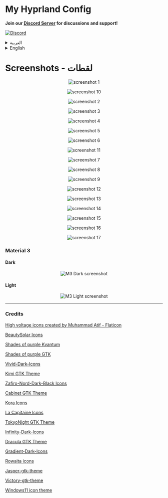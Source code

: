 # My Hyprland Config

**Join our [Discord Server](https://discord.gg/EUcGgRGhrs) for discussions and support!**

[![Discord](https://img.shields.io/badge/Discord-7289DA?style=for-the-badge&logo=discord&logoColor=white)](https://discord.gg/EUcGgRGhrs)

<details>
<summary>العربية</summary>

**ملاحظة:** هذه الإعدادات لا تزال في مرحلة التطوير، وسأقوم بإضافة المزيد من الميزات بصورة مستمرة عندما يتاح لدي وقت أكثر.

### برامج ضرورية

- [Hyprland](https://wiki.hyprland.org/Getting-Started/Installation/)
- [AGS](https://github.com/Aylur/ags/wiki/installation)
- network-manager-applet
- playerctl
- polkit-kde-agent or polkit-gnome
- [FantasqueSansM Nerd Font](https://www.nerdfonts.com/font-downloads)
- dolphin
- konsole
- brightnessctl
- gammastep
- wl-clipboard
- hyprpicker
- sysstat
- bc
- sassc
- systemsettings
- acpi
- fish
- gnome-bluetooth-3.0
- power-profiles-daemon
- lm_sensors
- [KDE Material You Colors](https://github.com/luisbocanegra/kde-material-you-colors)
- [Gradience](https://github.com/GradienceTeam/Gradience?tab=readme-ov-file) for gtk4 Material you themes

### برامج اختيارية

- strawberry
- easyeffects
- nwg-look
- blueman
- telegram-desktop
- discord
- kvantum
- firefox
- qt5ct
- qt6ct
- kitty

## التثبيت

### تثبيت البرامج لمستخدمي Arch:

```bash
yay -S base-devel strawberry brightnessctl network-manager-applet telegram-desktop wofi konsole blueman ark dolphin ffmpegthumbs playerctl kvantum polkit-kde-agent ttf-font-awesome-5 jq gufw qt5ct tar gammastep wl-clipboard nwg-look-bin visual-studio-code-bin firefox easyeffects hyprpicker discord hyprshot-git bc sysstat kitty sassc systemsettings ttf-font-awesome-5 orchis-theme-git acpi fish kde-material-you-colors plasma5support plasma5-integration plasma-framework5 aylurs-gtk-shell-git ttf-jetbrains-mono-nerd ttf-fantasque-nerd powerdevil gnome-bluetooth-3.0 power-profiles-daemon libjpeg6-turbo
```

### مستخدمي Fedora 40

```bash
sudo dnf install network-manager-applet playerctl polkit-gnome brightnessctl gammastep sysstat sassc plasma-systemsettings acpi fish gnome-bluetooth power-profiles-daemon lm_sensors strawberry easyeffects blueman telegram-desktop kvantum konsole pulseaudio-utils ffmpeg gstreamer1-plugins-ugly gstreamer1-plugins-bad-free gstreamer1-plugins-bad-freeworld vlc-plugin-gstreamer vlc mpv polkit-gnome polkit-qt polkit-kde gstreamer1-libav

# تفعيل مستودع هيبر لاند
sudo dnf copr enable solopasha/hyprland
sudo dnf install aylurs-gtk-shell hyprland hyprshot hyprpicker wl-clipboard

# تفعيل مستودع gradience
sudo dnf copr enable lyessaadi/gradience
sudo dnf install gradience

# تفعيل مستودع material-you-colors
sudo dnf copr enable luisbocanegra/kde-material-you-colors
sudo dnf install kde-material-you-colors

# تثبيت plasma-desktop
sudo dnf install plasma-desktop
```

**ملاحطة:** إذا كنت تستخدم نظام تشغيل آخر غير أرش او فيدورا فسوف تحتاج إلى تثبيت جميع البرامج الضرورية. قد تختلف الخطوات بناءً على نوع توزيعتك.

#### مثلا:

- بالنسبة للتوزيعات القائمة على **دبيان/أوبونتو**، يمكنك تثبيت البرامج باستخدام `apt install` او البحث عن طريق `apt search hyprland`.
- بالنسبة لبرامج ادارة الحزم الاخرى، قم بالبحث عن كل برنامج وتثبيته عبر مدير حزم نظامك.

### اعداد الملفات:

    git clone https://github.com/AhmedSaadi0/my-hyprland-config.git

    # عمل نسخة احتياطية لملفاتك الاصلية
    mv ~/.config/hypr/ ~/.config/hypr-old
    mv ~/.config/ags/ ~/.config/ags-old
    mv ~/.config/wofi/ ~/.config/wofi-old
    mv ~/.config/easyeffects ~/.config/easyeffects-old
    mv ~/.config/fish/config.fish ~/.config/fish/config.back.fish

    # نسخ الملفات
    cp -r my-hyprland-config ~/.config/hypr
    cp -r ~/.config/hypr/config/ags ~/.config/ags
    cp -r ~/.config/hypr/config/wofi ~/.config/wofi
    cp ~/.config/hypr/config/config.fish ~/.config/fish/config.fish

    # اعداد الصلاحيات للملفات التنفيذية
    sudo chmod +x ~/.config/hypr/scripts/*
    sudo chmod +x ~/.config/ags/scripts/*

    # اعداد بيئة النظام
    # غير ضرورية لانه يتم استخدام nvidia.conf
    # استخدمها اذا كنت تعتقد انك تحتاجها فعلا
    sudo cp /etc/environment /etc/environmentOLD
    echo 'QT_QPA_PLATFORMTHEME=qt5ct' | sudo tee -a /etc/environment

    # نسخ اعدادت easyeffects
    cp -r ~/.config/hypr/config/easyeffects ~/.config/easyeffects

    # نسخ ملفات الثيمات
    mkdir ~/.local/share/color-schemes/
    mkdir ~/.local/share/konsole/
    mkdir ~/.config/Kvantum/
    mkdir ~/.config/qt5ct/
    mkdir ~/.config/qt6ct/

    cp -r ~/.config/hypr/config/plasma-colors/* ~/.local/share/color-schemes/
    cp -r ~/.config/hypr/config/kvantum-themes/* ~/.config/Kvantum/
    cp -r ~/.config/hypr/config/konsole/* ~/.local/share/konsole/
    cp ~/.config/hypr/config/qt5ct.conf ~/.config/qt5ct/
    cp ~/.config/hypr/config/qt6ct.conf ~/.config/qt6ct/

    mkdir ~/.fonts
    cp -r ~/.config/hypr/config/.fonts/* ~/.fonts

    mkdir ~/.local/share/icons
    tar xvf ~/.config/hypr/config/icons/BeautySolar.tar.gz -C ~/.local/share/icons
    tar xvf ~/.config/hypr/config/icons/Delight-brown-dark.tar.gz -C ~/.local/share/icons
    tar xvf ~/.config/hypr/config/icons/Gradient-Dark-Icons.tar.gz -C ~/.local/share/icons
    tar xvf ~/.config/hypr/config/icons/Infinity-Dark-Icons.tar.gz -C ~/.local/share/icons
    tar xvf ~/.config/hypr/config/icons/kora-grey-light-panel.tar.gz -C ~/.local/share/icons
    tar xvf ~/.config/hypr/config/icons/Magma.tar.gz -C ~/.local/share/icons
    tar xvf ~/.config/hypr/config/icons/NeonIcons.tar.gz -C ~/.local/share/icons
    tar xvf ~/.config/hypr/config/icons/la-capitaine-icon-theme.tar.gz -C ~/.local/share/icons
    tar xvf ~/.config/hypr/config/icons/oomox-aesthetic-dark.tar.gz -C ~/.local/share/icons
    tar xvf ~/.config/hypr/config/icons/Vivid-Dark-Icons.tar.gz -C ~/.local/share/icons
    tar xvf ~/.config/hypr/config/icons/Windows11-red-dark.tar.gz -C ~/.local/share/icons
    tar xvf ~/.config/hypr/config/icons/Zafiro-Nord-Dark-Black.tar.gz -C ~/.local/share/icons

    mkdir ~/.themes
    tar xvf ~/.config/hypr/config/gtk-themes/Cabinet-Light-Orange.tar.gz -C ~/.themes
    tar xvf ~/.config/hypr/config/gtk-themes/Kimi-dark.tar.gz -C ~/.themes
    tar xvf ~/.config/hypr/config/gtk-themes/Nordic-darker-standard-buttons.tar.gz -C ~/.themes
    tar xvf ~/.config/hypr/config/gtk-themes/Orchis-Green-Dark-Compact.tar.gz -C ~/.themes
    tar xvf ~/.config/hypr/config/gtk-themes/Shades-of-purple.tar.xz -C ~/.themes
    tar xvf ~/.config/hypr/config/gtk-themes/Tokyonight-Dark-BL.tar.gz -C ~/.themes
    tar xvf ~/.config/hypr/config/gtk-themes/Dracula.tar.gz -C ~/.themes

### بامكانك تغير خط الجهاز الى 'JF Flat' اذا اردت ان تحصل على نفس الخط الذي لدي

### انشاء كرون تاب لتحسين استخدام البطارية باستخدام قاعدة الشحن 40-80

    VISUAL=/usr/bin/nano crontab -e
    * * * * * ~/.config/hypr/scripts/battery.sh

#### تغيير مسار ملف صوت اشعارات البطارية في الملف `hypr/scripts/battery.sh`

    home_path="/home/ahmed"

### تغيير الاعدادات

- انشء ملف باسم `.ahmed-config.json` في مجلد الهوم

```bash
nvim .ahmed-config.json
```

- قم باضافة الاعدادات حسب جهازك ومنطقتك

```json
{
  "username": "احمد الصعدي",
  "networkMonitor": "wlp0s20f3",
  "networkTimeout": 300,
  "networkInterval": 1000,
  "darkM3WallpaperPath": "/home/ahmed/wallpapers/dark",
  "lightM3WallpaperPath": "/home/ahmed/wallpapers/light",
  "weatherLocation": "sanaa",
  "city": "sanaa",
  "country": "yemen"
}
```

</details>

<details>

<summary>English</summary>

**Note:** This configuration is a work in progress, and I will continue to add more features as time permits.

### Required dependencies:

- [Hyprland](https://wiki.hyprland.org/Getting-Started/Installation/)
- [AGS](https://github.com/Aylur/ags/wiki/installation)
- network-manager-applet
- playerctl
- polkit-kde-agent or polkit-gnome
- [FantasqueSansM Nerd Font](https://www.nerdfonts.com/font-downloads)
- dolphin
- konsole
- brightnessctl
- gammastep
- wl-clipboard
- hyprpicker
- sysstat
- bc
- sassc
- systemsettings
- acpi
- fish
- gnome-bluetooth-3.0
- power-profiles-daemon
- lm_sensors
- [KDE Material You Colors](https://github.com/luisbocanegra/kde-material-you-colors)
- [Gradience](https://github.com/GradienceTeam/Gradience?tab=readme-ov-file) for gtk4 Material you themes

### Optional dependencies:

- strawberry
- easyeffects
- nwg-look
- blueman
- telegram-desktop
- discord
- kvantum
- firefox
- qt5ct
- qt6ct
- kitty

## Installing:

### Arch Users:

```bash
yay -S base-devel strawberry brightnessctl network-manager-applet telegram-desktop wofi konsole blueman ark dolphin ffmpegthumbs playerctl kvantum polkit-kde-agent ttf-font-awesome-5 jq gufw qt5ct tar gammastep wl-clipboard nwg-look-bin visual-studio-code-bin firefox easyeffects hyprpicker discord hyprshot-git bc sysstat kitty sassc systemsettings ttf-font-awesome-5 orchis-theme-git acpi fish kde-material-you-colors plasma5support plasma5-integration plasma-framework5 aylurs-gtk-shell-git ttf-jetbrains-mono-nerd ttf-fantasque-nerd powerdevil gnome-bluetooth-3.0 power-profiles-daemon libjpeg6-turbo
```

### Fedora 40 users

```bash
sudo dnf install network-manager-applet playerctl polkit-gnome brightnessctl gammastep sysstat sassc plasma-systemsettings acpi fish gnome-bluetooth power-profiles-daemon lm_sensors strawberry easyeffects blueman telegram-desktop kvantum konsole pulseaudio-utils ffmpeg gstreamer1-plugins-ugly gstreamer1-plugins-bad-free gstreamer1-plugins-bad-freeworld vlc-plugin-gstreamer vlc mpv polkit-gnome polkit-qt polkit-kde gstreamer1-libav

# enable Hyprland repository
sudo dnf copr enable solopasha/hyprland
sudo dnf install aylurs-gtk-shell hyprland hyprshot hyprpicker wl-clipboard

# enable gradience repository
sudo dnf copr enable lyessaadi/gradience
sudo dnf install gradience

# enable kde-material-you-colors repository
sudo dnf copr enable luisbocanegra/kde-material-you-colors
sudo dnf install kde-material-you-colors

# install plasma-desktop for its apps
sudo dnf install plasma-desktop
```

**Note:** If you use an operating system other than Arch or Fedora, you will need to install all required dependencies. The specific steps may vary depending on your distro.

#### Example:

- For **Debian/Ubuntu-based** systems, you can install dependencies using `apt install` or search using `apt search hyprland`.
- For other package managers, search for each dependency and install using your system's package manager.

### Setting up files:

    git clone git@github.com:AhmedSaadi0/my-hyprland-config.git

    # backup your files
    mv ~/.config/hypr/ ~/.config/hypr-old
    mv ~/.config/ags/ ~/.config/ags-old
    mv ~/.config/wofi/ ~/.config/wofi-old
    mv ~/.config/easyeffects ~/.config/easyeffects-old
    cp ~/.config/fish/config.fish ~/.config/fish/config.back.fish

    # copy files
    cp -r my-hyprland-config ~/.config/hypr
    cp -r ~/.config/hypr/config/ags ~/.config/ags
    cp -r ~/.config/hypr/config/wofi ~/.config/wofi
    cp ~/.config/hypr/config/config.fish ~/.config/fish/config.fish

    # set permissions for scripts
    sudo chmod +x ~/.config/hypr/scripts/*
    sudo chmod +x ~/.config/ags/scripts/*

    # setup environment
    # Not needed anymore becuase we are using nvidia.conf
    # only use it if you think you realy need it
    sudo cp /etc/environment /etc/environmentOLD
    echo 'QT_QPA_PLATFORMTHEME=qt5ct' | sudo tee -a /etc/environment

    # Copy easyeffects settings
    cp -r ~/.config/hypr/config/easyeffects ~/.config/easyeffects

    # copy theme files
    mkdir ~/.local/share/color-schemes/
    mkdir ~/.local/share/konsole/
    mkdir ~/.config/Kvantum/
    mkdir ~/.config/qt5ct/
    mkdir ~/.config/qt6ct/

    cp -r ~/.config/hypr/config/plasma-colors/* ~/.local/share/color-schemes/
    cp -r ~/.config/hypr/config/kvantum-themes/* ~/.config/Kvantum/
    cp -r ~/.config/hypr/config/konsole/* ~/.local/share/konsole/
    cp ~/.config/hypr/config/qt5ct.conf ~/.config/qt5ct/
    cp ~/.config/hypr/config/qt6ct.conf ~/.config/qt6ct/

    mkdir ~/.fonts
    cp -r ~/.config/hypr/config/.fonts/* ~/.fonts

    mkdir ~/.local/share/icons
    tar xvf ~/.config/hypr/config/icons/BeautySolar.tar.gz -C ~/.local/share/icons
    tar xvf ~/.config/hypr/config/icons/Delight-brown-dark.tar.gz -C ~/.local/share/icons
    tar xvf ~/.config/hypr/config/icons/Gradient-Dark-Icons.tar.gz -C ~/.local/share/icons
    tar xvf ~/.config/hypr/config/icons/Infinity-Dark-Icons.tar.gz -C ~/.local/share/icons
    tar xvf ~/.config/hypr/config/icons/kora-grey-light-panel.tar.gz -C ~/.local/share/icons
    tar xvf ~/.config/hypr/config/icons/Magma.tar.gz -C ~/.local/share/icons
    tar xvf ~/.config/hypr/config/icons/NeonIcons.tar.gz -C ~/.local/share/icons
    tar xvf ~/.config/hypr/config/icons/la-capitaine-icon-theme.tar.gz -C ~/.local/share/icons
    tar xvf ~/.config/hypr/config/icons/oomox-aesthetic-dark.tar.gz -C ~/.local/share/icons
    tar xvf ~/.config/hypr/config/icons/Vivid-Dark-Icons.tar.gz -C ~/.local/share/icons
    tar xvf ~/.config/hypr/config/icons/Windows11-red-dark.tar.gz -C ~/.local/share/icons
    tar xvf ~/.config/hypr/config/icons/Zafiro-Nord-Dark-Black.tar.gz -C ~/.local/share/icons

    mkdir ~/.themes
    tar xvf ~/.config/hypr/config/gtk-themes/Cabinet-Light-Orange.tar.gz -C ~/.themes
    tar xvf ~/.config/hypr/config/gtk-themes/Kimi-dark.tar.gz -C ~/.themes
    tar xvf ~/.config/hypr/config/gtk-themes/Nordic-darker-standard-buttons.tar.gz -C ~/.themes
    tar xvf ~/.config/hypr/config/gtk-themes/Orchis-Green-Dark-Compact.tar.gz -C ~/.themes
    tar xvf ~/.config/hypr/config/gtk-themes/Shades-of-purple.tar.xz -C ~/.themes
    tar xvf ~/.config/hypr/config/gtk-themes/Tokyonight-Dark-BL.tar.gz -C ~/.themes
    tar xvf ~/.config/hypr/config/gtk-themes/Dracula.tar.gz -C ~/.themes

### You can change system fonts if you want to 'JF Flat' to have the same font I had

### Creating crontab for battery 40-80 rule:

    VISUAL=/usr/bin/nano crontab -e
    * * * * * ~/.config/hypr/scripts/battery.sh

#### Change home path for battery script in `hypr/scripts/battery.sh`

    home_path="/home/ahmed"

### Change the settings

- Create a file with the name `.ahmed-config.json` in your home directory.

```bash
nvim .ahmed-config.json
```

- Add these settings

```json
{
  "username": "Ahmed Alsaadi",
  "networkMonitor": "wlp0s20f3",
  "networkTimeout": 300,
  "networkInterval": 1000,
  "darkM3WallpaperPath": "/home/ahmed/wallpapers/dark",
  "lightM3WallpaperPath": "/home/ahmed/wallpapers/light",
  "weatherLocation": "sanaa",
  "city": "sanaa",
  "country": "yemen"
}
```

</details>

# Screenshots - لقطات

<p align='center'>
	<img alt='screenshot 1' src='https://github.com/AhmedSaadi0/my-hyprland-config/blob/main/screenshots/1.png'/>
</p>
<p align='center'>
	<img alt='screenshot 10' src='https://github.com/AhmedSaadi0/my-hyprland-config/blob/main/screenshots/10.png'/>
</p>
<p align='center'>
	<img alt='screenshot 2' src='https://github.com/AhmedSaadi0/my-hyprland-config/blob/main/screenshots/2.png'/>
</p>
<p align='center'>
	<img alt='screenshot 3' src='https://github.com/AhmedSaadi0/my-hyprland-config/blob/main/screenshots/3.png'/>
</p>
<p align='center'>
	<img alt='screenshot 4' src='https://github.com/AhmedSaadi0/my-hyprland-config/blob/main/screenshots/4.png'/>
</p>
<p align='center'>
	<img alt='screenshot 5' src='https://github.com/AhmedSaadi0/my-hyprland-config/blob/main/screenshots/5.png'/>
</p>
<p align='center'>
	<img alt='screenshot 6' src='https://github.com/AhmedSaadi0/my-hyprland-config/blob/main/screenshots/6.png'/>
</p>
<p align='center'>
	<img alt='screenshot 11' src='https://github.com/AhmedSaadi0/my-hyprland-config/blob/main/screenshots/11.png'/>
</p>
<p align='center'>
	<img alt='screenshot 7' src='https://github.com/AhmedSaadi0/my-hyprland-config/blob/main/screenshots/7.png'/>
</p>
<p align='center'>
	<img alt='screenshot 8' src='https://github.com/AhmedSaadi0/my-hyprland-config/blob/main/screenshots/8.png'/>
</p>
<p align='center'>
	<img alt='screenshot 9' src='https://github.com/AhmedSaadi0/my-hyprland-config/blob/main/screenshots/9.png'/>
</p>
<p align='center'>
	<img alt='screenshot 12' src='https://github.com/AhmedSaadi0/my-hyprland-config/blob/main/screenshots/12.png'/>
</p>
<p align='center'>
	<img alt='screenshot 13' src='https://github.com/AhmedSaadi0/my-hyprland-config/blob/main/screenshots/13.png'/>
</p>
<p align='center'>
	<img alt='screenshot 14' src='https://github.com/AhmedSaadi0/my-hyprland-config/blob/main/screenshots/14.png'/>
</p>
<p align='center'>
	<img alt='screenshot 15' src='https://github.com/AhmedSaadi0/my-hyprland-config/blob/main/screenshots/15.png'/>
</p>
<p align='center'>
	<img alt='screenshot 16' src='https://github.com/AhmedSaadi0/my-hyprland-config/blob/main/screenshots/16.png'/>
</p>
<p align='center'>
	<img alt='screenshot 17' src='https://github.com/AhmedSaadi0/my-hyprland-config/blob/main/screenshots/17.png'/>
</p>

### Material 3

#### Dark

<p align='center'>
	<img alt='M3 Dark screenshot' src='https://github.com/AhmedSaadi0/my-hyprland-config/blob/main/screenshots/18.png'/>
</p>

#### Light

<p align='center'>
	<img alt='M3 Light screenshot' src='https://github.com/AhmedSaadi0/my-hyprland-config/blob/main/screenshots/19.png'/>
</p>

<hr />

### Credits

<a href="https://www.flaticon.com/free-icons/high-voltage" title="high voltage icons">High voltage icons created by Muhammad Atif - Flaticon</a>

<a href="https://www.pling.com/p/2037657/" title="BeautySolar">BeautySolar Icons</a>

<a href="https://www.pling.com/p/2090548/" title="Shades of purple Kvantum">Shades of purple Kvantum</a>

<a href="https://www.pling.com/p/2074105/" title="Shades of purple GTK">Shades of purple GTK</a>

<a href="https://www.pling.com/p/2110189/" title="Vivid-Dark-Icons">Vivid-Dark-Icons</a>

<a href="https://www.pling.com/p/1326889/" title="Kimi">Kimi GTK Theme</a>

<a href="https://www.pling.com/p/1956870/" title="Zafiro-Nord-Dark-Black">Zafiro-Nord-Dark-Black Icons</a>

<a href="https://www.pling.com/p/1248852/" title="Cabinet">Cabinet GTK Theme</a>

<a href="https://www.pling.com/p/1256209/" title="Kora">Kora Icons</a>

<a href="https://www.pling.com/p/1148695/" title="La Capitaine">La Capitaine Icons</a>

<a href="https://www.pling.com/p/1681315/" title="TokyoNight">TokyoNight GTK Theme</a>

<a href="https://www.pling.com/p/1436570/" title="Infinity-Dark-Icons">Infinity-Dark-Icons</a>

<a href="https://www.pling.com/p/1687249/" title="Dracula">Dracula GTK Theme</a>

<a href="https://www.pling.com/p/2078427/" title="Gradient-Dark-Icons">Gradient-Dark-Icons</a>

<a href="https://www.pling.com/p/1877058/" title="Rowaita icons">Rowaita icons</a>

<a href="https://www.pling.com/p/1891521/" title="Jasper-gtk-theme">Jasper-gtk-theme</a>

<a href="https://www.pling.com/p/1658156/" title="Victory-gtk-theme">Victory-gtk-theme</a>

<a href="https://store.kde.org/p/2106379" title="Windows11 icon theme">Windows11 icon theme</a>
